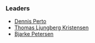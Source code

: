### Leaders
* [Dennis Perto](mailto:dennis.perto@owasp.org)
* [Thomas Ljungberg Kristensen](mailto:thomas.kristensen@owasp.org)
* [Bjarke Petersen](mailto:bjarke.petersen@owasp.org)

